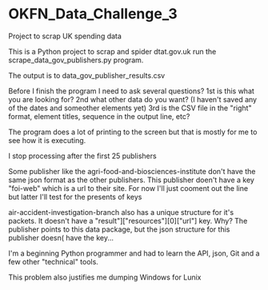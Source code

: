 # OKFN_Data_Challenge_3
Project to scrap UK spending data

This is a Python project to scrap and spider dtat.gov.uk
run the 
scrape_data_gov_publishers.py program.

The output is to data_gov_publisher_results.csv

Before I finish the program I need to ask several questions?
  1st is this what you are looking for?
  2nd what other data do you want?  (I haven't saved any of the dates and someother elements yet)
  3rd is the CSV file in the "right" format, element titles, sequence in the output line, etc?

The program does a lot of printing to the screen but that
is mostly for me to see how it is executing.

I stop processing after the first 25 publishers

Some publisher like the 
agri-food-and-biosciences-institute don't have the same json
format as the other publishers.  This publisher doen't have a key "foi-web" which is a url to their site.
For now I'll just cooment out the line but latter I'll test for the presents of keys

air-accident-investigation-branch also has a unique structure for it's packets.  It doesn't have a 
"result"]["resources"][0]["url"] key.  Why?  The publisher points to this data package, but the json structure
for this publisher doesn( have the key...

I'm a beginning Python programmer and had to learn the API, json, Git
and a few other "technical" tools.

This problem also justifies me dumping Windows for Lunix

